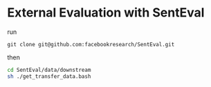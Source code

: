 # External Evaluation with SentEval
run
```
git clone git@github.com:facebookresearch/SentEval.git
```
then
```bash
cd SentEval/data/downstream
sh ./get_transfer_data.bash
```